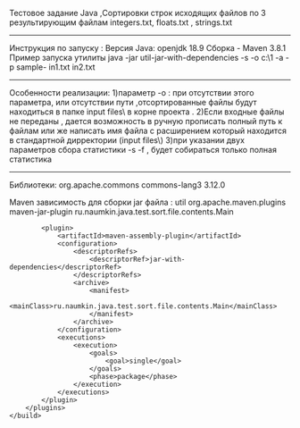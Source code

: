 Тестовое задание Java ,Сортировки строк исходящих файлов по 3 результирующим файлам integers.txt, floats.txt , strings.txt 
_______________________________________________________________________
Инструкция по запуску :
Версия Java: openjdk 18.9
Сборка - Maven 3.8.1
Пример запуска утилиты
java -jar util-jar-with-dependencies -s -o c:\1 -a -p sample- in1.txt in2.txt
_______________________________________________________________________
Особенности реализации:
1)параметр -o : при отсутствии этого параметра, или отсутствии пути ,отсортированные файлы будут находиться в папке input files\\ в корне проекта .
2)Если входные файлы не переданы , дается возможность в ручную прописать полный путь к файлам или же написать имя файла с расширением который находится в стандартной дирректории (input files\\)
3)при указании двух параметров сбора статистики -s -f , будет собираться только полная статистика

_______________________________________________________________________
Библиотеки:
<dependencies>
        <!-- https://mvnrepository.com/artifact/org.apache.commons/commons-lang3 -->
        <dependency>
            <groupId>org.apache.commons</groupId>
            <artifactId>commons-lang3</artifactId>
            <version>3.12.0</version>
        </dependency>
    </dependencies>

Maven зависимость для сборки jar файла :
 <build>
        <finalName>util</finalName>
        <plugins>
            <plugin>
                <groupId>org.apache.maven.plugins</groupId>
                <artifactId>maven-jar-plugin</artifactId>
                <configuration>
                    <archive>
                        <manifest>
                            <mainClass>ru.naumkin.java.test.sort.file.contents.Main</mainClass>
                        </manifest>
                    </archive>
                </configuration>
            </plugin>

            <plugin>
                <artifactId>maven-assembly-plugin</artifactId>
                <configuration>
                    <descriptorRefs>
                        <descriptorRef>jar-with-dependencies</descriptorRef>
                    </descriptorRefs>
                    <archive>
                        <manifest>
                            <mainClass>ru.naumkin.java.test.sort.file.contents.Main</mainClass>
                        </manifest>
                    </archive>
                </configuration>
                <executions>
                    <execution>
                        <goals>
                            <goal>single</goal>
                        </goals>
                        <phase>package</phase>
                    </execution>
                </executions>
            </plugin>
        </plugins>
    </build>
    
